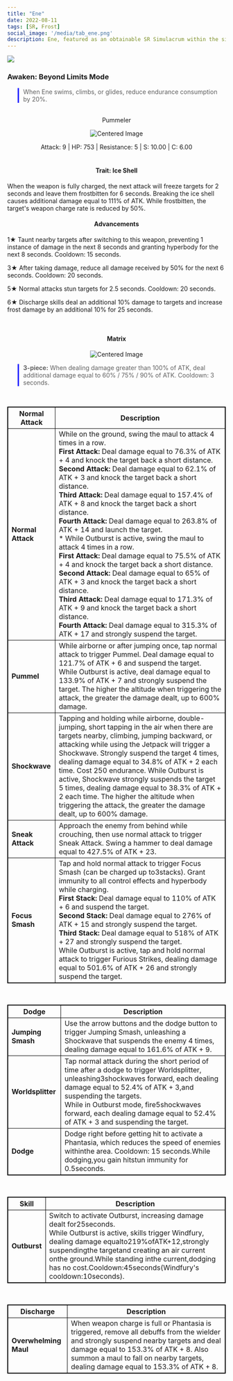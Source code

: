 ```yaml
---
title: "Ene"
date: 2022-08-11
tags: [SR, Frost]
social_image: '/media/tab_ene.png'
description: Ene, featured as an obtainable SR Simulacrum within the simulacrum system, associated with the weapon Pummeler.
---
```

![](https://i.postimg.cc/Qt7yG8zb/Simulacrum-Ene-Prototype.webp)

### Awaken: Beyond Limits Mode
> When Ene swims, climbs, or glides, reduce endurance consumption by 20%.

</br>

<center>Pummeler</center>
<p align="center">
<img src="https://i.postimg.cc/cHvnk6rD/Icon-Weapon-Pummeler.webp" alt="Centered Image">
</p>
<center>
Attack: 9 | HP: 753 | Resistance: 5 | S: 10.00 | C: 6.00
</center>

</br>

<h4 style="text-align: center;"> Trait: Ice Shell </h4>

When the weapon is fully charged, the next attack will freeze targets for 2 seconds and leave them frostbitten for 6 seconds. Breaking the ice shell causes additional damage equal to 111% of ATK. While frostbitten, the target's weapon charge rate is reduced by 50%.

<h4 style="text-align: center;"> Advancements </h4>



1★ Taunt nearby targets after switching to this weapon, preventing 1 instance of damage in the next 8 seconds and granting hyperbody for the next 8 seconds. Cooldown: 15 seconds.


3★ After taking damage, reduce all damage received by 50% for the next 6 seconds. Cooldown: 20 seconds.


5★ Normal attacks stun targets for 2.5 seconds. Cooldown: 20 seconds.

6★ Discharge skills deal an additional 10% damage to targets and increase frost damage by an additional 10% for 25 seconds.

</br>

<h4 style="text-align: center;"> Matrix </h4>

<p align="center">
<img src="https://i.postimg.cc/YCFmHQVR/Ene-m.png" alt="Centered Image">
</p>

> **3-piece:** When dealing damage greater than 100% of ATK, deal additional damage equal to 60% / 75% / 90% of ATK. Cooldown: 3 seconds.

</br>

<style>
table {
    border-collapse: collapse;
}
table, th, td {
   border: 1.5px solid black;
}
blockquote {
    border-left: solid blue;
    padding-left: 10px;
}
</style>


| Normal Attack | Description |
| --- | --- |
| **Normal Attack** | While on the ground, swing the maul to attack 4 times in a row. </br> **First Attack:** Deal damage equal to 76.3% of ATK + 4 and knock the target back a short distance. </br> **Second Attack:** Deal damage equal to 62.1% of ATK + 3 and knock the target back a short distance. </br> **Third Attack:** Deal damage equal to 157.4% of ATK + 8 and knock the target back a short distance. </br> **Fourth Attack:** Deal damage equal to 263.8% of ATK + 14 and launch the target. </br> * While Outburst is active, swing the maul to attack 4 times in a row. </br> **First Attack:** Deal damage equal to 75.5% of ATK + 4 and knock the target back a short distance. </br> **Second Attack:** Deal damage equal to 65% of ATK + 3 and knock the target back a short distance. </br> **Third Attack:** Deal damage equal to 171.3% of ATK + 9 and knock the target back a short distance. </br> **Fourth Attack:** Deal damage equal to 315.3% of ATK + 17 and strongly suspend the target.
| **Pummel** | While airborne or after jumping once, tap normal attack to trigger Pummel. Deal damage equal to 121.7% of ATK + 6 and suspend the target. While Outburst is active, deal damage equal to 133.9% of ATK + 7 and strongly suspend the target. The higher the altitude when triggering the attack, the greater the damage dealt, up to 600% damage.
| **Shockwave** | Tapping and holding while airborne, double-jumping, short tapping in the air when there are targets nearby, climbing, jumping backward, or attacking while using the Jetpack will trigger a Shockwave. Strongly suspend the target 4 times, dealing damage equal to 34.8% of ATK + 2 each time. Cost 250 endurance. While Outburst is active, Shockwave strongly suspends the target 5 times, dealing damage equal to 38.3% of ATK + 2 each time. The higher the altitude when triggering the attack, the greater the damage dealt, up to 600% damage.
| **Sneak Attack** | Approach the enemy from behind while crouching, then use normal attack to trigger Sneak Attack. Swing a hammer to deal damage equal to 427.5% of ATK + 23.
| **Focus Smash** | Tap and hold normal attack to trigger Focus Smash (can be charged up to3stacks). Grant immunity to all control effects and hyperbody while charging.</br>**First Stack:** Deal damage equal to 110% of ATK + 6 and suspend the target.</br>**Second Stack:** Deal damage equal to 276% of ATK + 15 and strongly suspend the target.</br>**Third Stack:** Deal damage equal to 518% of ATK + 27 and strongly suspend the target.</br>While Outburst is active, tap and hold normal attack to trigger Furious Strikes, dealing damage equal to 501.6% of ATK + 26 and strongly suspend the target.

</br>

| Dodge | Description |
| --- | --- |
| **Jumping Smash** | Use the arrow buttons and the dodge button to trigger Jumping Smash, unleashing a Shockwave that suspends the enemy 4 times, dealing damage equal to 161.6% of ATK + 9.
| **Worldsplitter** | Tap normal attack during the short period of time after a dodge to trigger Worldsplitter, unleashing3shockwaves forward, each dealing damage equal to 52.4% of ATK + 3,and suspending the targets.</br>While in Outburst mode, fire5shockwaves forward, each dealing damage equal to 52.4% of ATK + 3 and suspending the target.
| **Dodge** | Dodge right before getting hit to activate a Phantasia, which reduces the speed of enemies withinthe area. Cooldown: 15 seconds.While dodging,you gain hitstun immunity for 0.5seconds.

</br>

| Skill | Description |
| --- | --- |
| **Outburst** | Switch to activate Outburst, increasing damage dealt for25seconds.</br>While Outburst is active, skills trigger Windfury, dealing damage equalto219%ofATK+12,strongly suspendingthe targetand creating an air current onthe ground.While standing inthe current,dodging has no cost.Cooldown:45seconds(Windfury's cooldown:10seconds).

</br>

| Discharge | Description |
| --- | --- |
| **Overwhelming Maul** | When weapon charge is full or Phantasia is triggered, remove all debuffs from the wielder and strongly suspend nearby targets and deal damage equal to 153.3% of ATK + 8. Also summon a maul to fall on nearby targets, dealing damage equal to 153.3% of ATK + 8.
